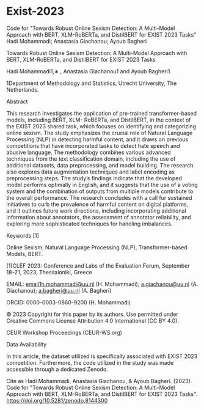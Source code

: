 # Exist-2023
Code for "Towards Robust Online Sexism Detection: A Multi-Model Approach with BERT, XLM-RoBERTa, and DistilBERT for EXIST 2023 Tasks"
 Hadi Mohammadi; Anastasia Giachanou; Ayoub Bagheri

Towards Robust Online Sexism Detection: A Multi-Model Approach with BERT, XLM-RoBERTa, and DistilBERT for EXIST 2023 Tasks

 

Hadi Mohammadi1,∗ , Anastasia Giachanou1 and Ayoub Bagheri1.

 

1Department of Methodology and Statistics, Utrecht University, The Netherlands.

 

Abstract

This research investigates the application of pre-trained transformer-based models, including BERT, XLM- RoBERTa, and DistilBERT, in the context of the EXIST 2023 shared task, which focuses on identifying and categorizing online sexism. The study emphasizes the crucial role of Natural Language Processing (NLP) in detecting harmful content, and it draws on previous competitions that have incorporated tasks to detect hate speech and abusive language. The methodology combines various advanced techniques from the text classification domain, including the use of additional datasets, data preprocessing, and model building. The research also explores data augmentation techniques and label encoding as preprocessing steps. The study’s findings indicate that the developed model performs optimally in English, and it suggests that the use of a voting system and the combination of outputs from multiple models contribute to the overall performance. The research concludes with a call for sustained initiatives to curb the prevalence of harmful content on digital platforms, and it outlines future work directions, including incorporating additional information about annotators, the assessment of annotator reliability, and exploring more sophisticated techniques for handling imbalances.

 

Keywords  [1]

Online Sexism, Natural Language Processing (NLP), Transformer-based Models, BERT.

 

[1]CLEF 2023: Conference and Labs of the Evaluation Forum, September 18–21, 2023, Thessaloniki, Greece

EMAIL: email1h.mohammadi@uu.nl (H. Mohammadi); a.giachanou@uu.nl (A. Giachanou); a.bagheri@uu.nl (A. Bagheri)

ORCID: 0000-0003-0860-9200 (H. Mohammadi)

 

©️  2023 Copyright for this paper by its authors.
Use permitted under Creative Commons License Attribution 4.0 International (CC BY 4.0).

 

CEUR Workshop Proceedings (CEUR-WS.org)

Data Availability

In this article, the dataset utilized is specifically associated with EXIST 2023 competition. Furthermore, the code utilized in the study was made accessible through a dedicated Zenodo.

Cite as
Hadi Mohammadi, Anastasia Giachanou, & Ayoub Bagheri. (2023). Code for "Towards Robust Online Sexism Detection: A Multi-Model Approach with BERT, XLM-RoBERTa, and DistilBERT for EXIST 2023 Tasks". https://doi.org/10.5281/zenodo.8144300


